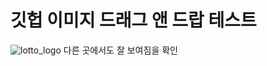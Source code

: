 # 깃헙 이미지 드래그 앤 드랍 테스트
![lotto_logo](https://user-images.githubusercontent.com/70330124/158827336-444de892-f1a3-4817-a77c-4e2866bbd126.jpg)
다른 곳에서도 잘 보여짐을 확인

<!--stackedit_data:
eyJoaXN0b3J5IjpbLTk2NDQyOTQ2MSwxMDM4MTYzNjQwXX0=
-->